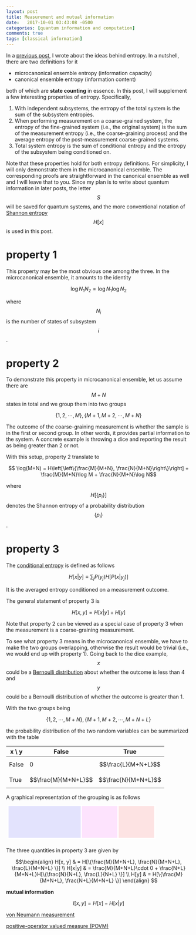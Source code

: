```yaml
---
layout: post
title: Measurement and mutual information
date:   2017-10-01 03:43:08 -0500
categories: [quantum information and computation]
comments: true
tags: [classical information]
---
```


In a [previous post](), I wrote about the ideas behind entropy. In a nutshell, there are two definitions for it

* microcanonical ensemble entropy (information capacity)
* canonical ensemble entropy (information content)

both of which are **state counting** in essence. In this post, I will supplement a few interesting properties of entropy.
Specifically, 

1. With independent subsystems, the entropy of the total system is the sum of the subsystem entropies.
1. When performing measurement on a coarse-grained system, the entropy of the fine-grained system (i.e., the original system) is the sum of the measurement entropy (i.e., the coarse-graining process) and the average entropy of the post-measurement coarse-grained systems.
1. Total system entropy is the sum of conditional entropy and the entropy of the subsystem being conditioned on.

Note that these properties hold for both entropy definitions.
For simplicity, I will only demonstrate them in the microcanonical ensemble.
The corresponding proofs are straightforward in the canonical ensemble as well and I will leave that to you.
Since my plan is to write about quantum information in later posts, the letter $$S$$ will be saved for quantum systems,
and the more conventional notation of [Shannon entropy](https://en.wiktionary.org/wiki/Shannon_entropy) $$H[x]$$ is used in this post.

# property 1

This property may be the most obvious one among the three.
In the microcanonical ensemble, it amounts to the identity

$$ \log N_1 N_2 = \log N_1 \log N_2 $$

where $$N_i$$ is the number of states of subsystem $$i$$.

# property 2

To demonstrate this property in microcanonical ensemble, let us assume there are $$M+N$$ states in total and we group them into two groups

$$ \{1, 2, \cdots, M\}, \{M+1, M+2, \cdots, M+N\}$$

The outcome of the coarse-graining measurement is whether the sample is in the first or second group.
In other words, it provides partial information to the system.
A concrete example is throwing a dice and reporting the result as being greater than 2 or not.

With this setup, property 2 translate to 

$$ \log(M+N) = H\left[\left\{\frac{M}{M+N}, \frac{N}{M+N}\right\}\right] + \frac{M}{M+N}\log M + \frac{N}{M+N}\log N$$

where $$H[\{p_i\}]$$ denotes the Shannon entropy of a probability distribution $$\{p_i\}$$.

# property 3

The [conditional entropy](https://en.wikipedia.org/wiki/Conditional_entropy) is defined as follows

$$H[x|y] \equiv \sum_j P(y_j) H[P(x|y_j)]$$

It is the averaged entropy conditioned on a measurement outcome.

The general statement of property 3 is 

$$H[x, y] = H[x|y] + H[y] $$

Note that property 2 can be viewed as a special case of property 3 when the measurement is a coarse-graining measurement.

To see what property 3 means in the microcanonical ensemble, we have to make the two groups overlapping,
otherwise the result would be trivial (i.e., we would end up with property 1).
Going back to the dice example, $$x$$ could be a [Bernoulli distribution](https://en.wikipedia.org/wiki/Bernoulli_distribution) about whether the outcome is less than 4 and $$y$$ could be a Bernoulli distribution of whether the outcome is greater than 1.

With the two groups being

$$ \{1, 2, \cdots, M+N\}, \{M+1, M+2, \cdots, M+N+L\}$$

the probability distribution of the two random variables can be summarized with the table

x \ y | False | True
---|---|---
False | 0 | $$\frac{L}{M+N+L}$$
True | $$\frac{M}{M+N+L}$$ | $$\frac{N}{M+N+L}$$

A graphical representation of the grouping is as follows

<svg width='410' height='100'>
  <rect x=5 width="200" height="90" style="fill:rgb(0,0,255);stroke-width:3;stroke:rgb(255,255,255);fill-opacity:0.1" />
  <rect x=205 width="100" height="90" style="fill:rgb(255,0,255);stroke-width:3;stroke:rgb(255,255,255);fill-opacity:0.1" />
  <rect x=305 width="100" height="90" style="fill:rgb(255,0,0);stroke-width:3;stroke:rgb(255,255,255);fill-opacity:0.1" />

</svg>


The three quantities in property 3 are given by

$$\begin{align}
H[x, y] & = H[\{\frac{M}{M+N+L}, \frac{N}{M+N+L}, \frac{L}{M+N+L} \}] \\
H[x|y] & = \frac{M}{M+N+L}\cdot 0 + \frac{N+L}{M+N+L}H[\{\frac{N}{N+L}, \frac{L}{N+L} \}] \\
H[y] & = H[\{\frac{M}{M+N+L}, \frac{N+L}{M+N+L} \}]
\end{align}
$$

**mutual information**

$$I[x, y] = H[x] - H[x|y]$$

[von Neumann measurement](https://en.wikipedia.org/wiki/Measurement_in_quantum_mechanics#von_Neumann_measurement_scheme)

[positive-operator valued measure (POVM)](https://en.wikipedia.org/wiki/POVM)


